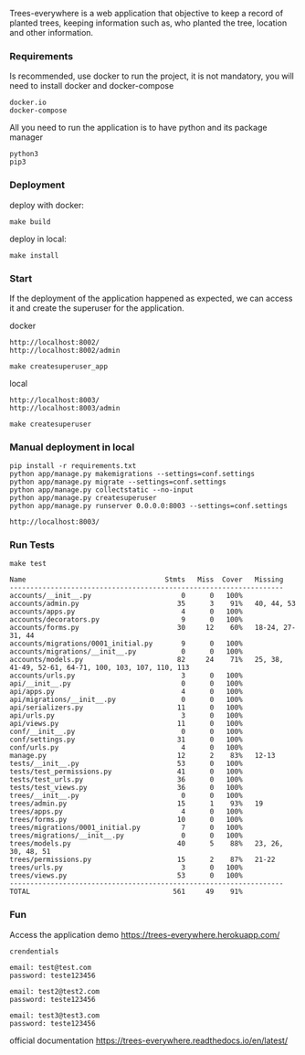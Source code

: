 Trees-everywhere is a web application that objective to keep a record of planted trees, keeping information
such as, who planted the tree, location and other information.

### Requirements
  
  Is recommended, use docker to run the project, it is not mandatory,
  you will need to install docker and docker-compose
  
    docker.io
    docker-compose

  All you need to run the application is to have python and its package manager
    
    python3
    pip3

### Deployment

  deploy with docker:
  
    make build
  
  deploy in local:
    
    make install

### Start

  If the deployment of the application happened as expected,
  we can access it and create the superuser for the application.
  
  docker
    
    http://localhost:8002/
    http://localhost:8002/admin

    make createsuperuser_app

  local

    http://localhost:8003/
    http://localhost:8003/admin

    make createsuperuser

### Manual deployment in local

    pip install -r requirements.txt
    python app/manage.py makemigrations --settings=conf.settings
    python app/manage.py migrate --settings=conf.settings
    python app/manage.py collectstatic --no-input
    python app/manage.py createsuperuser
    python app/manage.py runserver 0.0.0.0:8003 --settings=conf.settings

    http://localhost:8003/

### Run Tests

    make test
    
    Name                                  Stmts   Miss  Cover   Missing
    -------------------------------------------------------------------
    accounts/__init__.py                      0      0   100%
    accounts/admin.py                        35      3    91%   40, 44, 53
    accounts/apps.py                          4      0   100%
    accounts/decorators.py                    9      0   100%
    accounts/forms.py                        30     12    60%   18-24, 27-31, 44
    accounts/migrations/0001_initial.py       9      0   100%
    accounts/migrations/__init__.py           0      0   100%
    accounts/models.py                       82     24    71%   25, 38, 41-49, 52-61, 64-71, 100, 103, 107, 110, 113
    accounts/urls.py                          3      0   100%
    api/__init__.py                           0      0   100%
    api/apps.py                               4      0   100%
    api/migrations/__init__.py                0      0   100%
    api/serializers.py                       11      0   100%
    api/urls.py                               3      0   100%
    api/views.py                             11      0   100%
    conf/__init__.py                          0      0   100%
    conf/settings.py                         31      0   100%
    conf/urls.py                              4      0   100%
    manage.py                                12      2    83%   12-13
    tests/__init__.py                        53      0   100%
    tests/test_permissions.py                41      0   100%
    tests/test_urls.py                       36      0   100%
    tests/test_views.py                      36      0   100%
    trees/__init__.py                         0      0   100%
    trees/admin.py                           15      1    93%   19
    trees/apps.py                             4      0   100%
    trees/forms.py                           10      0   100%
    trees/migrations/0001_initial.py          7      0   100%
    trees/migrations/__init__.py              0      0   100%
    trees/models.py                          40      5    88%   23, 26, 30, 48, 51
    trees/permissions.py                     15      2    87%   21-22
    trees/urls.py                             3      0   100%
    trees/views.py                           53      0   100%
    -------------------------------------------------------------------
    TOTAL                                   561     49    91%


### Fun

  Access the application demo https://trees-everywhere.herokuapp.com/

    crendentials
    
    email: test@test.com
    password: teste123456

    email: test2@test2.com
    password: teste123456

    email: test3@test3.com
    password: teste123456

  official documentation  https://trees-everywhere.readthedocs.io/en/latest/
